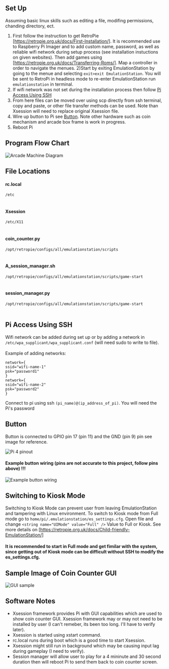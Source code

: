 ## Set Up
Assuming basic linux skills such as editing a file, modifing permissions, chanding directory, ect.
1) First follow the instruction to get RetroPie [https://retropie.org.uk/docs/First-Installation/]. It is recommended use to Raspberry Pi Imager and to add custom name, password, as well as reliable wifi network during setup process (see installation instuctions on given websites). 
Then add games using [https://retropie.org.uk/docs/Transferring-Roms/]. Map a controller in order to navigate the menues.
2)Start by exiting EmulationStation by going to the menue and selecting ```exit>exit EmulationStation```. You will be sent to RetroPi in headless mode to re-enter EmulationStation run ```emulationstation``` in terminal.
3) If wifi network was not set during the installation process then follow [Pi Access Using SSH](#pi-access-using-ssh)
4) From here files can be moved over using scp directly from ssh terminal, copy and paste, or other file transfer methods can be used. Note than Xsession will need to replace original Xsession file.
5) Wire up button to Pi see [Button](#button). Note other hardware such as coin mechanism and arcade box frame is work in progress.
6) Reboot Pi

## Program Flow Chart

![Arcade Machine Diagram](https://github.com/user-attachments/assets/da28ee65-e17c-447b-9bb6-5e33fc3b539d)

## File Locations

#### rc.local
```/etc```
<br /><br />

#### Xsession
```/etc/X11```
<br /><br />

#### coin_counter.py
```/opt/retropie/configs/all/emulationstation/scripts```
<br /><br />

#### A_session_manager.sh
```/opt/retropie/configs/all/emulationstation/scripts/game-start```
<br /><br />

#### session_manager.py
```/opt/retropie/configs/all/emulationstation/scripts/game-start```
<br /><br />

## Pi Access Using SSH
Wifi network can be added during set up or by adding a network in ```/etc/wpa_supplicant/wpa_supplicant.conf``` \(will need sudo to write to file). <br /> <br />
Example of adding networks:
```
network={
ssid="wifi-name-1"
psk="password1"
}
network={
ssid="wifi-name-2"
psk="password2"
}
```
Connect to pi using ssh ```(pi_name)@(ip_address_of_pi)```. You will need the Pi's password

## Button
Button is connected to GPIO pin 17 (pin 11) and the GND (pin 9) pin see image for reference.

![Pi 4 pinout](https://github.com/user-attachments/assets/8ac310e6-6d4a-4ee3-b262-d1d481be0524)

#### Example button wiring (pins are not accurate to this project, follow pins above) !!!
![Example button wiring](https://github.com/user-attachments/assets/3cc4f27e-c6f0-4a4f-af4f-cf8a4293a20d)


## Switching to Kiosk Mode
Switching to Kiosk Mode can prevent user from leaving EmulationStation and tampering with Linux environment. 
To switch to Kiosk mode from Full mode go to ```home/pi/.emulationstation/es_settings.cfg```. Open file and change
```<string name="UIMode" value="Full" />``` Value to Full or Kiosk. See more details on [https://retropie.org.uk/docs/Child-friendly-EmulationStation/]
#### It is recommended to start in Full mode and get fimilar with the system, since getting out of Kiosk mode can be difficult without SSH to modify the es_settings.cfg. 

## Sample Image of Coin Counter GUI
![GUI sample](https://github.com/user-attachments/assets/2fbcf487-c2c4-46ec-a380-2c3dff325593)

## Software Notes
- Xsession framework provides Pi with GUI capabilities which are used to show coin counter GUI. Xsession framework may or may not need to be installed by user (I can't remeber, its been too long. I'll have to verify later).
- Xsession is started using xstart command.
- rc.local runs during boot which is a good time to start Xsession.
- Xsession might still run in background which may be causing input lag during gameplay (I need to verify).
- Session manager will allow user to play for a 4 mininute and 30 second duration then will reboot Pi to send them back to coin counter screen.
